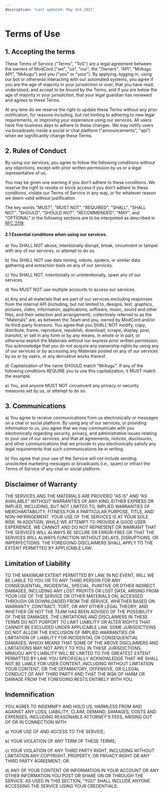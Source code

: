 ```yaml
---
description: 'Last updated: May 2nd 2021'
---
```


# Terms of Use

##  1. Accepting the terms

These Terms of Service \("Terms", "ToS"\) are a legal agreement between the owners of ModCord \("we", "us", "our", the "Owners", "API", "MrAugu API", "MrAugu"\) and you \("you" or "your"\). By applying, logging in, using our bot or otherwise interacting with our automated systems, you agree if you are the age of majority in your jurisdiction or over, that you have read, understood, and accept to be bound by the Terms, and if you are below the age of majority in your jurisdiction, that your legal guardian has reviewed and agrees to these Terms.

At any time do we reserve the right to update these Terms without any prior notification, for reasons including, but not limiting to adhering to new legal requirements, or improving your experience using our services. All users have five business days to adhere to these changes. We may notify users via broadcasts inside a social or chat platform \("announcements", "api"\) when we significantly change these Terms.

## 2. Rules of Conduct

By using our services, you agree to follow the following conditions without any objections, except with prior written permission by us or a legal representative of us.

You may be given one warning if you don't adhere to these conditions. We reserve the right to revoke or block access if you don't adhere to these conditions, violate our Terms of Service in any way, or for whatever reason we deem valid without justification.

 The key words "MUST", "MUST NOT", "REQUIRED", "SHALL", "SHALL NOT", "SHOULD", "SHOULD NOT", "RECOMMENDED", "MAY", and "OPTIONAL" in the following sections are to be interpreted as described in [RFC 2119](https://tools.ietf.org/html/rfc2119).  


#### 2.1 Essential conditions when using our services.

a\) You SHALL NOT abuse, intentionally disrupt, break, circumvent or tamper with any of our services, or attempt to do so.

b\) You SHALL NOT use data mining, robots, spiders, or similar data gathering and extraction tools on any of our services.

c\) You SHALL NOT, intentionally or unintentionally, spam any of our services.

d\) You MUST NOT use multiple accounts to access our services.

e\) Any and all materials that are part of our services excluding responses from the internal API \(including, but not limited to, designs, text, graphics, pictures, video, information, applications, software, music, sound and other files, and their selection and arrangement\), collectively referred to as the "Materials" are, as between the Team and you, owned by ModCord and/or its third-party licensors. You agree that you SHALL NOT modify, copy, distribute, frame, reproduce, republish, download, scrape, display, post, transmit, or sell in any form or by any means, in whole or in part, or otherwise exploit the Materials without our express prior written permission. You acknowledge that you do not acquire any ownership rights by using any of our services or by accessing any Materials posted on any of our services by us or by users, or any derivative works thereof.

d\) Capitalization of the name SHOULD match "MrAugu". If any of the following conditions REQUIRE you to use this capitalization, it MUST match the example.

e\) You, and anyone MUST NOT circumvent any privacy or security measures set by us, or attempt to do so.

## 3. Communications

a\) You agree to receive communications from us electronically or messages on a chat or social platform. By using any of our services, or providing information to us, you agree that we may communicate with you electronically regarding security, privacy, and administrative issues relating to your use of our services, and that all agreements, notices, disclosures, and other communications that we provide to you electronically satisfy any legal requirements that such communications be in writing.

b\) You agree that your use of the Service will not include sending unsolicited marketing messages or broadcasts \(i.e., spam\) or infract the Terms of Service of any chat or social platform.

## Disclaimer of Warranty

THE SERVICES AND THE MATERIALS ARE PROVIDED "AS IS" AND “AS AVAILABLE” WITHOUT WARRANTIES OF ANY KIND, EITHER EXPRESS OR IMPLIED, INCLUDING, BUT NOT LIMITED TO, IMPLIED WARRANTIES OF MERCHANTABILITY, FITNESS FOR A PARTICULAR PURPOSE, TITLE, AND NON-INFRINGEMENT. YOUR USE OF THE SERVICES IS AT YOUR SOLE RISK. IN ADDITION, WHILE WE ATTEMPT TO PROVIDE A GOOD USER EXPERIENCE, WE CANNOT AND DO NOT REPRESENT OR WARRANT THAT THE SERVICES WILL ALWAYS BE SECURE OR ERROR-FREE OR THAT THE SERVICES WILL ALWAYS FUNCTION WITHOUT DELAYS, DISRUPTIONS, OR IMPERFECTIONS. THE FOREGOING DISCLAIMERS SHALL APPLY TO THE EXTENT PERMITTED BY APPLICABLE LAW.

## Limitation of Liability

TO THE MAXIMUM EXTENT PERMITTED BY LAW, IN NO EVENT, WILL WE BE LIABLE TO YOU OR TO ANY THIRD PERSON FOR ANY CONSEQUENTIAL, INCIDENTAL, SPECIAL, PUNITIVE OR OTHER INDIRECT DAMAGES, INCLUDING ANY LOST PROFITS OR LOST DATA, ARISING FROM YOUR USE OF THE SERVICE OR OTHER MATERIALS ON, ACCESSED THROUGH OR DOWNLOADED FROM THE SERVICE, WHETHER BASED ON WARRANTY, CONTRACT, TORT, OR ANY OTHER LEGAL THEORY, AND WHETHER OR NOT THE TEAM HAS BEEN ADVISED OF THE POSSIBILITY OF THESE DAMAGES. THE LIMITATIONS AND DISCLAIMERS IN THESE TERMS DO NOT PURPORT TO LIMIT LIABILITY OR ALTER RIGHTS THAT CANNOT BE EXCLUDED UNDER APPLICABLE LAW. SOME JURISDICTIONS DO NOT ALLOW THE EXCLUSION OF IMPLIED WARRANTIES OR LIMITATION OF LIABILITY FOR INCIDENTAL OR CONSEQUENTIAL DAMAGES, WHICH MEANS THAT SOME OF THE ABOVE DISCLAIMERS AND LIMITATIONS MAY NOT APPLY TO YOU. IN THESE JURISDICTIONS, MRAUGU API'S LIABILITY WILL BE LIMITED TO THE GREATEST EXTENT PERMITTED BY LAW. YOU SPECIFICALLY ACKNOWLEDGE THAT WE SHALL NOT BE LIABLE FOR USER CONTENT, INCLUDING WITHOUT LIMITATION YOUR CONTENT, OR THE DEFAMATORY, OFFENSIVE, OR ILLEGAL CONDUCT OF ANY THIRD PARTY AND THAT THE RISK OF HARM OR DAMAGE FROM THE FOREGOING RESTS ENTIRELY WITH YOU.

## Indemnification

YOU AGREE TO INDEMNIFY AND HOLD US, HARMLESS FROM AND AGAINST ANY LOSS, LIABILITY, CLAIM, DEMAND, DAMAGES, COSTS AND EXPENSES, INCLUDING REASONABLE ATTORNEY'S FEES, ARISING OUT OF OR IN CONNECTION WITH

a\) YOUR USE OF AND ACCESS TO THE SERVICE;

b\) YOUR VIOLATION OF ANY TERM OF THESE TERMS;

c\) YOUR VIOLATION OF ANY THIRD PARTY RIGHT, INCLUDING WITHOUT LIMITATION ANY COPYRIGHT, PROPERTY, OR PRIVACY RIGHT OR ANY THIRD PARTY AGREEMENT; OR

d\) ANY OF YOUR CONTENT OR INFORMATION IN YOUR ACCOUNT OR ANY OTHER INFORMATION YOU POST OR SHARE ON OR THROUGH THE SERVICE. AS USED IN THIS SECTION, "YOU" SHALL INCLUDE ANYONE ACCESSING THE SERVICE USING YOUR CREDENTIALS.

